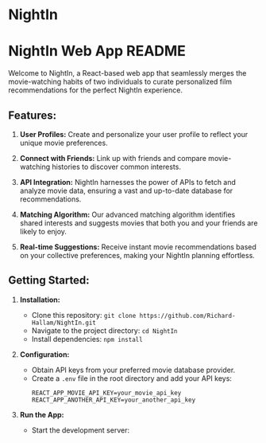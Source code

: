 # NightIn

# NightIn Web App README

Welcome to NightIn, a React-based web app that seamlessly merges the movie-watching habits of two individuals to curate personalized film recommendations for the perfect NightIn experience.

## Features:

1. **User Profiles:** Create and personalize your user profile to reflect your unique movie preferences.

2. **Connect with Friends:** Link up with friends and compare movie-watching histories to discover common interests.

3. **API Integration:** NightIn harnesses the power of APIs to fetch and analyze movie data, ensuring a vast and up-to-date database for recommendations.

4. **Matching Algorithm:** Our advanced matching algorithm identifies shared interests and suggests movies that both you and your friends are likely to enjoy.

5. **Real-time Suggestions:** Receive instant movie recommendations based on your collective preferences, making your NightIn planning effortless.

## Getting Started:

1. **Installation:**
   - Clone this repository: `git clone https://github.com/Richard-Hallam/NightIn.git`
   - Navigate to the project directory: `cd NightIn`
   - Install dependencies: `npm install`

2. **Configuration:**
   - Obtain API keys from your preferred movie database provider.
   - Create a `.env` file in the root directory and add your API keys:
     ```
     REACT_APP_MOVIE_API_KEY=your_movie_api_key
     REACT_APP_ANOTHER_API_KEY=your_another_api_key
     ```

3. **Run the App:**
   - Start the development server:
